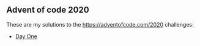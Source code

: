 ## Advent of code 2020

These are my solutions to the https://adventofcode.com/2020 challenges:

- [Day One](/src/1)
